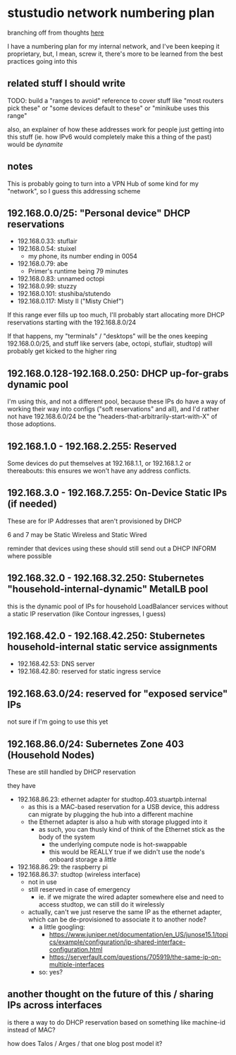 # stustudio network numbering plan

branching off from thoughts [here](b9a55188-647f-4cd0-ab69-6df7e25ccb24.md)

I have a numbering plan for my internal network, and I've been keeping it proprietary, but, I mean, screw it, there's more to be learned from the best practices going into this

## related stuff I should write

TODO: build a "ranges to avoid" reference to cover stuff like "most routers pick these" or "some devices default to these" or "minikube uses this range"

also, an explainer of how these addresses work for people just getting into this stuff (ie. how IPv6 would completely make this a thing of the past) would be *dynamite*

## notes

This is probably going to turn into a VPN Hub of some kind for my "network", so I guess this addressing scheme

## 192.168.0.0/25: "Personal device" DHCP reservations

- 192.168.0.33: stuflair
- 192.168.0.54: stuixel
  - my phone, its number ending in 0054
- 192.168.0.79: abe
  - Primer's runtime being 79 minutes
- 192.168.0.83: unnamed octopi
- 192.168.0.99: stuzzy
- 192.168.0.101: stushiba/stutendo
- 192.168.0.117: Misty II ("Misty Chief")

If this range ever fills up too much, I'll probably start allocating more DHCP reservations starting with the 192.168.8.0/24

If that happens, my "terminals" / "desktops" will be the ones keeping 192.168.0.0/25, and stuff like servers (abe, octopi, stuflair, studtop) will probably get kicked to the higher ring

## 192.168.0.128-192.168.0.250: DHCP up-for-grabs dynamic pool

I'm using this, and not a different pool, because these IPs do have a way of working their way into configs ("soft reservations" and all), and I'd rather not have 192.168.6.0/24 be the "headers-that-arbitrarily-start-with-X" of those adoptions.

## 192.168.1.0 - 192.168.2.255: Reserved

Some devices do put themselves at 192.168.1.1, or 192.168.1.2 or thereabouts: this ensures we won't have any address conflicts.

## 192.168.3.0 - 192.168.7.255: On-Device Static IPs (if needed)

These are for IP Addresses that aren't provisioned by DHCP

6 and 7 may be Static Wireless and Static Wired

reminder that devices using these should still send out a DHCP INFORM where possible



## 192.168.32.0 - 192.168.32.250: Stubernetes "household-internal-dynamic" MetalLB pool

this is the dynamic pool of IPs for household LoadBalancer services without a static IP reservation (like Contour ingresses, I guess)

## 192.168.42.0 - 192.168.42.250: Stubernetes household-internal static service assignments

- 192.168.42.53: DNS server
- 192.168.42.80: reserved for static ingress service

## 192.168.63.0/24: reserved for "exposed service" IPs

not sure if I'm going to use this yet

## 192.168.86.0/24: Subernetes Zone 403 (Household Nodes)

These are still handled by DHCP reservation

they have

- 192.168.86.23: ethernet adapter for studtop.403.stuartpb.internal
  - as this is a MAC-based reservation for a USB device, this address can migrate by plugging the hub into a different machine
  - the Ethernet adapter is also a hub with storage plugged into it
    - as such, you can thusly kind of think of the Ethernet stick as the body of the system
      -  the underlying compute node is hot-swappable
        - this would be REALLY true if we didn't use the node's onboard storage a *little*
- 192.168.86.29: the raspberry pi
- 192.168.86.37: studtop (wireless interface)
  - not in use
  - still reserved in case of emergency
    - ie. if we migrate the wired adapter somewhere else and need to access studtop, we can still do it wirelessly
  - actually, can't we just reserve the same IP as the ethernet adapter, which can be de-provisioned to associate it to another node?
    - a little googling:
      - https://www.juniper.net/documentation/en_US/junose15.1/topics/example/configuration/ip-shared-interface-configuration.html
      - https://serverfault.com/questions/705919/the-same-ip-on-multiple-interfaces
    - so: yes?

## another thought on the future of this / sharing IPs across interfaces

is there a way to do DHCP reservation based on something like machine-id instead of MAC?

how does Talos / Arges / that one blog post model it?
